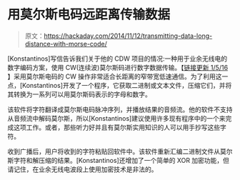 # 用莫尔斯电码远距离传输数据

> 原文：<https://hackaday.com/2014/11/12/transmitting-data-long-distance-with-morse-code/>

[Konstantinos]写信告诉我们关于他的 CDW 项目的情况:一种用于业余无线电的数字编码方案，使用 CW(连续波)莫尔斯码进行数字数据传输。【[链接更新 1/5/16](http://5.55.90.71/cdw/index.htm) 】采用莫尔斯电码的 CW 操作非常适合长距离的窄带宽低速通信。为了利用这一点，[Konstantinos]开发了一个程序，它获取二进制或文本文件，压缩它们，并将其转换为一系列可以用莫尔斯码表示的字母和数字。

该软件将字符翻译成莫尔斯电码脉冲序列，并播放结果的音频流。他的软件不支持从音频流中解码莫尔斯，所以[Konstantinos]建议使用许多现有程序中的一个来完成这项工作。或者，那些听力好并且有莫尔斯实用知识的人可以用手抄写这些字符。

收到广播后，用户将收到的字符粘贴回软件中。该软件重新汇编二进制文件从莫尔斯字符和解压缩的结果。[Konstantinos]还增加了一个简单的 XOR 加密功能，但请记住，在业余无线电波段上使用加密技术是非法的。